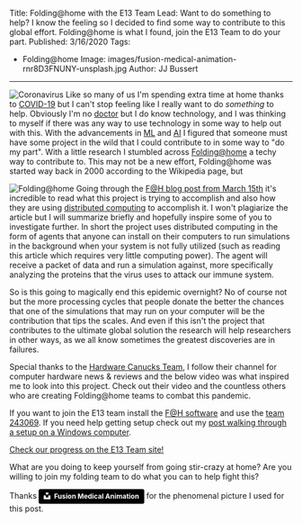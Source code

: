 Title: Folding@home with the E13 Team
Lead: Want to do something to help? I know the feeling so I decided to find some way to contribute to this global effort.  Folding@home is what I found, join the E13 Team to do your part.
Published: 3/16/2020
Tags:
 - Folding@home
Image: images/fusion-medical-animation-rnr8D3FNUNY-unsplash.jpg
Author: JJ Bussert
---

![Coronavirus](/images/posts/Coronavirus-CDC.jpg "Coronavirus")
Like so many of us I'm spending extra time at home thanks to [COVID-19](https://www.cdc.gov/coronavirus/2019-ncov/index.html) but I can't stop feeling like I really want to do *something* to help. Obviously I'm no [doctor](https://en.wikipedia.org/wiki/Doctor_Who) but I do know technology, and I was thinking to myself if there was any way to use technology in some way to help out with this.  With the advancements in [ML](https://en.wikipedia.org/wiki/Machine_learning) and [AI](https://en.wikipedia.org/wiki/Artificial_intelligence) I figured that someone must have some project in the wild that I could contribute to in some way to "do my part".  With a little research I stumbled across [Folding@home](https://foldingathome.org/) a techy way to contribute to.  This may not be a new effort, Folding@home was started way back in 2000 according to the Wikipedia page, but 

![Folding@home](/images/posts/f-at-h.png "Folding@home")
Going through the [F@H blog post from March 15th](https://foldingathome.org/2020/03/15/coronavirus-what-were-doing-and-how-you-can-help-in-simple-terms/) it's incredible to read what this project is trying to accomplish and also how they are using [distributed computing](https://en.wikipedia.org/wiki/Distributed_computing) to accomplish it.  I won't plagiarize the article but I will summarize briefly and hopefully inspire some of you to investigate further.  In short the project uses distributed computing in the form of agents that anyone can install on their computers to run simulations in the background when your system is not fully utilized (such as reading this article which requires very little computing power).  The agent will receive a packet of data and run a simulation against, more specifically analyzing the proteins that the virus uses to attack our immune system.  

So is this going to magically end this epidemic overnight? No of course not but the more processing cycles that people donate the better the chances that one of the simulations that may run on your computer will be the contribution that tips the scales.  And even if this isn't the project that contributes to the ultimate global solution the research will help researchers in other ways, as we all know sometimes the greatest discoveries are in failures.

Special thanks to the [Hardware Canucks Team](https://www.youtube.com/channel/UCTzLRZUgelatKZ4nyIKcAbg), I follow their channel for computer hardware news & reviews and the below video was what inspired me to look into this project.  Check out their video and the countless others who are creating Folding@home teams to combat this pandemic.
<?# YouTube IARaDFndEjM /?>

If you want to join the E13 team install the [F@H software](https://foldingathome.org/start-folding/) and use the [team 243069](https://stats.foldingathome.org/api/team/243069).  If you need help getting setup check out my [post walking through a setup on a Windows computer](xref:folding-at-home).

[Check our progress on the E13 Team site!](http://www.e13.team)

What are you doing to keep yourself from going stir-crazy at home? Are you willing to join my folding team to do what you can to help fight this?


Thanks <a style="background-color:black;color:white;text-decoration:none;padding:4px 6px;font-family:-apple-system, BlinkMacSystemFont, &quot;San Francisco&quot;, &quot;Helvetica Neue&quot;, Helvetica, Ubuntu, Roboto, Noto, &quot;Segoe UI&quot;, Arial, sans-serif;font-size:12px;font-weight:bold;line-height:1.2;display:inline-block;border-radius:3px" href="https://unsplash.com/@fusion_medical_animation?utm_medium=referral&amp;utm_campaign=photographer-credit&amp;utm_content=creditBadge" target="_blank" rel="noopener noreferrer" title="Download free do whatever you want high-resolution photos from Fusion Medical Animation"><span style="display:inline-block;padding:2px 3px"><svg xmlns="http://www.w3.org/2000/svg" style="height:12px;width:auto;position:relative;vertical-align:middle;top:-2px;fill:white" viewBox="0 0 32 32"><title>unsplash-logo</title><path d="M10 9V0h12v9H10zm12 5h10v18H0V14h10v9h12v-9z"></path></svg></span><span style="display:inline-block;padding:2px 3px">Fusion Medical Animation</span></a> for the phenomenal picture I used for this post.